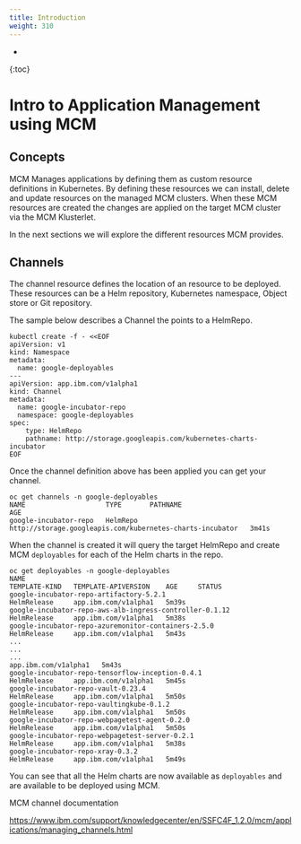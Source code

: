 ```yaml
---
title: Introduction
weight: 310
---
```

- 
{:toc}


# Intro to Application Management using MCM

## Concepts

MCM Manages applications by defining them as custom resource definitions in Kubernetes. By defining these resources we can install, delete and update resources on the managed MCM clusters. When these MCM resources are created the changes are applied on the target MCM cluster via the MCM Klusterlet.

In the next sections we will explore the different resources MCM provides.

## Channels

The channel resource defines the location of an resource to be deployed. These resources can be a Helm repository, Kubernetes namespace, Object store or Git repository.

The sample below describes a Channel the points to a HelmRepo.

```
kubectl create -f - <<EOF
apiVersion: v1
kind: Namespace
metadata: 
  name: google-deployables
---
apiVersion: app.ibm.com/v1alpha1
kind: Channel
metadata:
  name: google-incubator-repo
  namespace: google-deployables
spec:
    type: HelmRepo
    pathname: http://storage.googleapis.com/kubernetes-charts-incubator
EOF
```

Once the channel definition above has been applied you can get your channel.

```
oc get channels -n google-deployables
NAME                    TYPE       PATHNAME                                                    AGE
google-incubator-repo   HelmRepo   http://storage.googleapis.com/kubernetes-charts-incubator   3m41s
```

When the channel is created it will query the target HelmRepo and create MCM `deployables` for each of the Helm charts in the repo.

```
oc get deployables -n google-deployables
NAME                                                               TEMPLATE-KIND   TEMPLATE-APIVERSION    AGE     STATUS
google-incubator-repo-artifactory-5.2.1                            HelmRelease     app.ibm.com/v1alpha1   5m39s
google-incubator-repo-aws-alb-ingress-controller-0.1.12            HelmRelease     app.ibm.com/v1alpha1   5m38s
google-incubator-repo-azuremonitor-containers-2.5.0                HelmRelease     app.ibm.com/v1alpha1   5m43s
...
...
...
app.ibm.com/v1alpha1   5m43s
google-incubator-repo-tensorflow-inception-0.4.1                   HelmRelease     app.ibm.com/v1alpha1   5m45s
google-incubator-repo-vault-0.23.4                                 HelmRelease     app.ibm.com/v1alpha1   5m50s
google-incubator-repo-vaultingkube-0.1.2                           HelmRelease     app.ibm.com/v1alpha1   5m50s
google-incubator-repo-webpagetest-agent-0.2.0                      HelmRelease     app.ibm.com/v1alpha1   5m50s
google-incubator-repo-webpagetest-server-0.2.1                     HelmRelease     app.ibm.com/v1alpha1   5m38s
google-incubator-repo-xray-0.3.2                                   HelmRelease     app.ibm.com/v1alpha1   5m49s
```

You can see that all the Helm charts are now available as `deployables` and are available to be deployed using MCM.











MCM channel documentation

https://www.ibm.com/support/knowledgecenter/en/SSFC4F_1.2.0/mcm/applications/managing_channels.html
